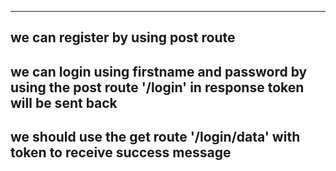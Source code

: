 
-------------------------------
we can register by using post route
-------------------------------------------
we can login using firstname and password by using the post route '/login'
in response token will be sent back
-------------------------------------------------
we should use the get route '/login/data' with token to receive success message
-----------------------------------------------------------------

